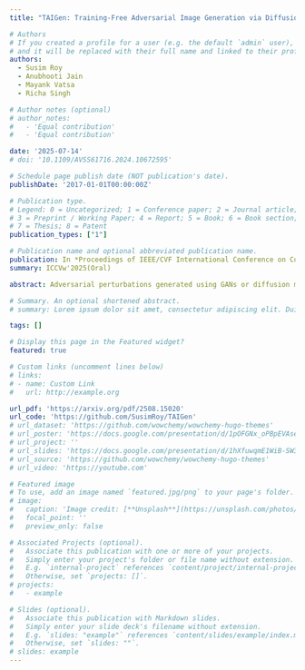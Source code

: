 ```yaml
---
title: "TAIGen: Training-Free Adversarial Image Generation via Diffusion Models"

# Authors
# If you created a profile for a user (e.g. the default `admin` user), write the username (folder name) here
# and it will be replaced with their full name and linked to their profile.
authors:
  - Susim Roy
  - Anubhooti Jain
  - Mayank Vatsa
  - Richa Singh

# Author notes (optional)
# author_notes:
#   - 'Equal contribution'
#   - 'Equal contribution'

date: '2025-07-14'
# doi: '10.1109/AVSS61716.2024.10672595'

# Schedule page publish date (NOT publication's date).
publishDate: '2017-01-01T00:00:00Z'

# Publication type.
# Legend: 0 = Uncategorized; 1 = Conference paper; 2 = Journal article;
# 3 = Preprint / Working Paper; 4 = Report; 5 = Book; 6 = Book section;
# 7 = Thesis; 8 = Patent
publication_types: ["1"]

# Publication name and optional abbreviated publication name.
publication: In *Proceedings of IEEE/CVF International Conference on Computer Vision, Workshop on Biometrics, Identity and Behaviour Science(ICCVw'25)(Oral)*
summary: ICCVw'2025(Oral)

abstract: Adversarial perturbations generated using GANs or diffusion models often suffer from issues such as poor quality, long generation runtime, and high computational costs. Additionally, diffusion models are known to have been trained on large sets of training data, which makes it hard to control the generated data. Thus, we explore the plethora of feature variations in the diffusion model backbone to select the right properties for unintended perturbations. To this end, we propose TAIGen, a novel black-box, training-free adversarial attack method. TAIGen utilizes unconditional diffusion models to generate perturbations efficiently in just a few sampling steps. Our approach introduces a selective channel-based mechanism that integrates attention maps and GradCAM that are both robust and imperceptible. These perturbations are also transferable to unseen classifiers, increasing their overall impact. The effectiveness of TAIGen is validated across the ImageNet, CIFAR-10, and CelebA-HQ datasets. In the challenging black-box setting on ImageNet using VGGNet as the source model, TAIGen achieves attack success rates of 70.6% on ResNet, 80.8% on MNASNet, and 97.81% on ShuffleNet.

# Summary. An optional shortened abstract.
# summary: Lorem ipsum dolor sit amet, consectetur adipiscing elit. Duis posuere tellus ac convallis placerat. Proin tincidunt magna sed ex sollicitudin condimentum.

tags: []

# Display this page in the Featured widget?
featured: true

# Custom links (uncomment lines below)
# links:
# - name: Custom Link
#   url: http://example.org

url_pdf: 'https://arxiv.org/pdf/2508.15020'
url_code: 'https://github.com/SusimRoy/TAIGen'
# url_dataset: 'https://github.com/wowchemy/wowchemy-hugo-themes'
# url_poster: 'https://docs.google.com/presentation/d/1pOFGNx_oPBpEVAse6PstWjDb3vOCitlG3lD0cOpUO14/edit?usp=sharing'
# url_project: ''
# url_slides: 'https://docs.google.com/presentation/d/1hXfuwqmE1WiB-SW3Gxw1UXfzuJ73GsUHZgV701n1JyY/edit?usp=sharing'
# url_source: 'https://github.com/wowchemy/wowchemy-hugo-themes'
# url_video: 'https://youtube.com'

# Featured image
# To use, add an image named `featured.jpg/png` to your page's folder.
# image:
#   caption: 'Image credit: [**Unsplash**](https://unsplash.com/photos/pLCdAaMFLTE)'
#   focal_point: ''
#   preview_only: false

# Associated Projects (optional).
#   Associate this publication with one or more of your projects.
#   Simply enter your project's folder or file name without extension.
#   E.g. `internal-project` references `content/project/internal-project/index.md`.
#   Otherwise, set `projects: []`.
# projects:
#   - example

# Slides (optional).
#   Associate this publication with Markdown slides.
#   Simply enter your slide deck's filename without extension.
#   E.g. `slides: "example"` references `content/slides/example/index.md`.
#   Otherwise, set `slides: ""`.
# slides: example
---
```


<!-- # {{% callout note %}}
# Click the _Cite_ button above to demo the feature to enable visitors to import publication metadata into their reference management software.
# {{% /callout %}}

# {{% callout note %}}
# Create your slides in Markdown - click the _Slides_ button to check out the example.
# {{% /callout %}}

# Supplementary notes can be added here, including [code, math, and images](https://wowchemy.com/docs/writing-markdown-latex/). -->
